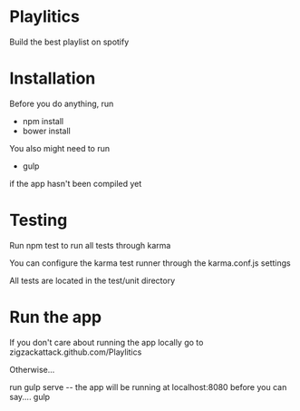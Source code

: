 Playlitics
==========

Build the best playlist on spotify

Installation
============

Before you do anything, run

* npm install
* bower install

You also might need to run
* gulp

if the app hasn't been compiled yet

Testing
======

Run npm test to run all tests through karma

You can configure the karma test runner through the karma.conf.js settings

All tests are located in the test/unit directory

Run the app
==========
If you don't care about running the app locally go to zigzackattack.github.com/Playlitics

Otherwise...

run gulp serve -- the app will be running at localhost:8080 before you can say.... gulp
